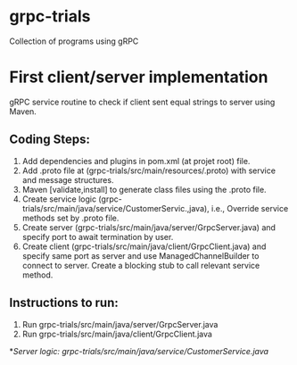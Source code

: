# grpc-trials
Collection of programs using gRPC

# First client/server implementation
gRPC service routine to check if client sent equal strings to server using Maven.
## Coding Steps:
1. Add dependencies and plugins in pom.xml (at projet root) file.
2. Add .proto file at (grpc-trials/src/main/resources/<filename>.proto) with service and message structures.
3. Maven [validate,install] to generate class files using the .proto file.
4. Create service logic (grpc-trials/src/main/java/service/CustomerServic.,java), i.e., Override service methods set by .proto file.
5. Create server (grpc-trials/src/main/java/server/GrpcServer.java) and specify port to await termination by user.
6. Create client (grpc-trials/src/main/java/client/GrpcClient.java) and specify same port as server and use ManagedChannelBuilder to connect to server. Create a blocking stub to call relevant service method.
## Instructions to run:
1. Run grpc-trials/src/main/java/server/GrpcServer.java
2. Run grpc-trials/src/main/java/client/GrpcClient.java

**Server logic: grpc-trials/src/main/java/service/CustomerService.java*
